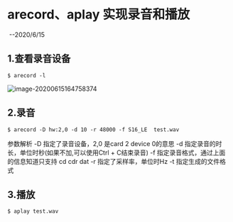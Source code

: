 # arecord、aplay 实现录音和播放

​																																						--2020/6/15

## 1.查看录音设备

```
$ arecord -l
```

![image-20200615164758374](https://github.com/chang1995/Learning_Notes/blob/master/picture_library/image-20200615164758374.png)

## 2.录音

```
$ arecord -D hw:2,0 -d 10 -r 48000 -f S16_LE  test.wav
```

参数解析
-D 指定了录音设备，2,0 是card 2 device 0的意思
-d 指定录音的时长，单位时秒(如果不加,可以使用Ctrl + C结束录音)
-f 指定录音格式，通过上面的信息知道只支持 cd cdr dat 
-r 指定了采样率，单位时Hz
-t 指定生成的文件格式

## 3.播放

```
$ aplay test.wav 
```
